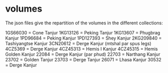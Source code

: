 # volumes

The json files give the repartition of the volumes in the different collections:

1GS66030 = Cone Tanjur
1KG13126 = Peking Tanjur
1KG13607 = Phugbrag Kanjur
1PD96684 = Peking Kanjur
1PD127393 = Shey Kanjur
2KG209840 = Tashiyangtse Kanjur
3CN20612 = Derge Kanjur (mtshal par spus legs)
4CZ5369 = Derge Kanjur
4CZ45313 = Hemis I Kanjur
4CZ45315 = Hemis Golden Kanjur
22084 = Derge Kanjur (par phud)
22703 = Narthang Kanjur
23702 = Golden Tanjur
23703 = Derge Tanjur
26071 = Lhasa Kanjur
30532 = Derge Kanjur
